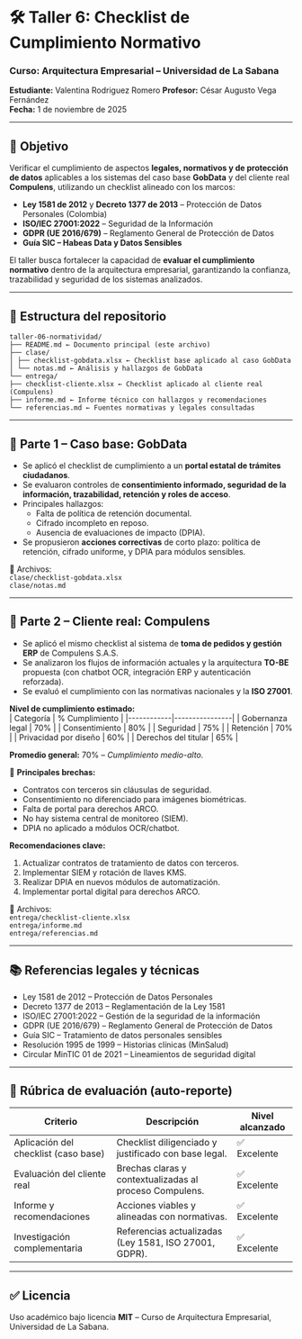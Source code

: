 # 🛠️ Taller 6: Checklist de Cumplimiento Normativo  
### Curso: Arquitectura Empresarial – Universidad de La Sabana  
**Estudiante:** Valentina Rodriguez Romero
**Profesor:** César Augusto Vega Fernández  
**Fecha:** 1 de noviembre de 2025  

---

## 🎯 Objetivo
Verificar el cumplimiento de aspectos **legales, normativos y de protección de datos** aplicables a los sistemas del caso base **GobData** y del cliente real **Compulens**, utilizando un checklist alineado con los marcos:

- **Ley 1581 de 2012** y **Decreto 1377 de 2013** – Protección de Datos Personales (Colombia)  
- **ISO/IEC 27001:2022** – Seguridad de la Información  
- **GDPR (UE 2016/679)** – Reglamento General de Protección de Datos  
- **Guía SIC – Habeas Data y Datos Sensibles**

El taller busca fortalecer la capacidad de **evaluar el cumplimiento normativo** dentro de la arquitectura empresarial, garantizando la confianza, trazabilidad y seguridad de los sistemas analizados.

---

## 🧱 Estructura del repositorio

```
taller-06-normatividad/
├── README.md ← Documento principal (este archivo)
├── clase/
│ ├── checklist-gobdata.xlsx ← Checklist base aplicado al caso GobData
│ └── notas.md ← Análisis y hallazgos de GobData
└── entrega/
├── checklist-cliente.xlsx ← Checklist aplicado al cliente real (Compulens)
├── informe.md ← Informe técnico con hallazgos y recomendaciones
└── referencias.md ← Fuentes normativas y legales consultadas
```

---

## 🧩 Parte 1 – Caso base: **GobData**

- Se aplicó el checklist de cumplimiento a un **portal estatal de trámites ciudadanos**.  
- Se evaluaron controles de **consentimiento informado, seguridad de la información, trazabilidad, retención y roles de acceso**.  
- Principales hallazgos:
  - Falta de política de retención documental.
  - Cifrado incompleto en reposo.
  - Ausencia de evaluaciones de impacto (DPIA).
- Se propusieron **acciones correctivas** de corto plazo: política de retención, cifrado uniforme, y DPIA para módulos sensibles.

📂 Archivos:  
`clase/checklist-gobdata.xlsx`  
`clase/notas.md`

---

## 🧠 Parte 2 – Cliente real: **Compulens**

- Se aplicó el mismo checklist al sistema de **toma de pedidos y gestión ERP** de Compulens S.A.S.  
- Se analizaron los flujos de información actuales y la arquitectura **TO-BE** propuesta (con chatbot OCR, integración ERP y autenticación reforzada).  
- Se evaluó el cumplimiento con las normativas nacionales y la **ISO 27001**.

**Nivel de cumplimiento estimado:**  
| Categoría | % Cumplimiento |
|------------|----------------|
| Gobernanza legal | 70% |
| Consentimiento | 80% |
| Seguridad | 75% |
| Retención | 70% |
| Privacidad por diseño | 60% |
| Derechos del titular | 65% |

**Promedio general:** 70% – *Cumplimiento medio-alto.*

📌 **Principales brechas:**  
- Contratos con terceros sin cláusulas de seguridad.  
- Consentimiento no diferenciado para imágenes biométricas.  
- Falta de portal para derechos ARCO.  
- No hay sistema central de monitoreo (SIEM).  
- DPIA no aplicado a módulos OCR/chatbot.  

**Recomendaciones clave:**  
1. Actualizar contratos de tratamiento de datos con terceros.  
2. Implementar SIEM y rotación de llaves KMS.  
3. Realizar DPIA en nuevos módulos de automatización.  
4. Implementar portal digital para derechos ARCO.  

📂 Archivos:  
`entrega/checklist-cliente.xlsx`  
`entrega/informe.md`  
`entrega/referencias.md`

---

## 📚 Referencias legales y técnicas

- Ley 1581 de 2012 – Protección de Datos Personales  
- Decreto 1377 de 2013 – Reglamentación de la Ley 1581  
- ISO/IEC 27001:2022 – Gestión de la seguridad de la información  
- GDPR (UE 2016/679) – Reglamento General de Protección de Datos  
- Guía SIC – Tratamiento de datos personales sensibles  
- Resolución 1995 de 1999 – Historias clínicas (MinSalud)  
- Circular MinTIC 01 de 2021 – Lineamientos de seguridad digital  

---

## 🧮 Rúbrica de evaluación (auto-reporte)

| Criterio | Descripción | Nivel alcanzado |
|-----------|-------------|-----------------|
| Aplicación del checklist (caso base) | Checklist diligenciado y justificado con base legal. | ✅ Excelente |
| Evaluación del cliente real | Brechas claras y contextualizadas al proceso Compulens. | ✅ Excelente |
| Informe y recomendaciones | Acciones viables y alineadas con normativas. | ✅ Excelente |
| Investigación complementaria | Referencias actualizadas (Ley 1581, ISO 27001, GDPR). | ✅ Excelente |

---

## ✅ Licencia
Uso académico bajo licencia **MIT** – Curso de Arquitectura Empresarial, Universidad de La Sabana.
